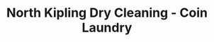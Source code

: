 ---
title: "North Kipling Dry Cleaning - Coin Laundry"
url: /etobicoke/north-kipling-dry-cleaning-coin-laundry/
shop: Wäscherei
---